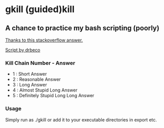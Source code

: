 # gkill (guided)kill

## A chance to practice my bash scripting (poorly)

[Thanks to this stackoverflow answer.](https://stackoverflow.com/a/37692419)

[Script by drbeco](https://github.com/drbeco/killgracefully)

### Kill Chain Number - Answer
- 1 : Short Answer
- 2 : Reasonable Answer
- 3 : Long Answer
- 4 : Almost Stupid Long Answer
- 5 : Definitely Stupid Long Long Answer

### Usage
Simply run as ./gkill or add it to your executable directories in export <path> etc.
